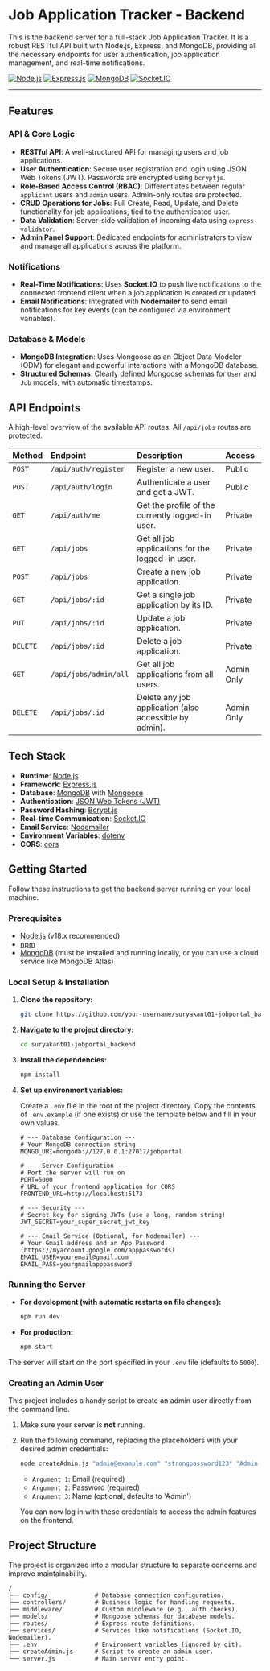# Job Application Tracker - Backend

This is the backend server for a full-stack Job Application Tracker. It is a robust RESTful API built with Node.js, Express, and MongoDB, providing all the necessary endpoints for user authentication, job application management, and real-time notifications.

[![Node.js](https://img.shields.io/badge/Node.js-18.x-green?logo=nodedotjs)](https://nodejs.org/)
[![Express.js](https://img.shields.io/badge/Express.js-5.x-lightgrey?logo=express)](https://expressjs.com/)
[![MongoDB](https://img.shields.io/badge/MongoDB-blue?logo=mongodb)](https://www.mongodb.com/)
[![Socket.IO](https://img.shields.io/badge/Socket.IO-v4-black?logo=socketdotio)](https://socket.io/)

---

## Features

### API & Core Logic
-   **RESTful API**: A well-structured API for managing users and job applications.
-   **User Authentication**: Secure user registration and login using JSON Web Tokens (JWT). Passwords are encrypted using `bcryptjs`.
-   **Role-Based Access Control (RBAC)**: Differentiates between regular `applicant` users and `admin` users. Admin-only routes are protected.
-   **CRUD Operations for Jobs**: Full Create, Read, Update, and Delete functionality for job applications, tied to the authenticated user.
-   **Data Validation**: Server-side validation of incoming data using `express-validator`.
-   **Admin Panel Support**: Dedicated endpoints for administrators to view and manage all applications across the platform.

### Notifications
-   **Real-Time Notifications**: Uses **Socket.IO** to push live notifications to the connected frontend client when a job application is created or updated.
-   **Email Notifications**: Integrated with **Nodemailer** to send email notifications for key events (can be configured via environment variables).

### Database & Models
-   **MongoDB Integration**: Uses Mongoose as an Object Data Modeler (ODM) for elegant and powerful interactions with a MongoDB database.
-   **Structured Schemas**: Clearly defined Mongoose schemas for `User` and `Job` models, with automatic timestamps.

## API Endpoints

A high-level overview of the available API routes. All `/api/jobs` routes are protected.

| Method | Endpoint                    | Description                                         | Access      |
| :----- | :-------------------------- | :-------------------------------------------------- | :---------- |
| `POST` | `/api/auth/register`        | Register a new user.                                | Public      |
| `POST` | `/api/auth/login`           | Authenticate a user and get a JWT.                  | Public      |
| `GET`  | `/api/auth/me`              | Get the profile of the currently logged-in user.    | Private     |
| `GET`  | `/api/jobs`                 | Get all job applications for the logged-in user.    | Private     |
| `POST` | `/api/jobs`                 | Create a new job application.                       | Private     |
| `GET`  | `/api/jobs/:id`             | Get a single job application by its ID.             | Private     |
| `PUT`  | `/api/jobs/:id`             | Update a job application.                           | Private     |
| `DELETE`| `/api/jobs/:id`            | Delete a job application.                           | Private     |
| `GET`  | `/api/jobs/admin/all`       | Get all job applications from all users.            | Admin Only  |
| `DELETE`| `/api/jobs/:id`            | Delete any job application (also accessible by admin).| Admin Only  |

## Tech Stack

-   **Runtime**: [Node.js](https://nodejs.org/)
-   **Framework**: [Express.js](https://expressjs.com/)
-   **Database**: [MongoDB](https://www.mongodb.com/) with [Mongoose](https://mongoosejs.com/)
-   **Authentication**: [JSON Web Tokens (JWT)](https://jwt.io/)
-   **Password Hashing**: [Bcrypt.js](https://github.com/dcodeIO/bcrypt.js)
-   **Real-time Communication**: [Socket.IO](https://socket.io/)
-   **Email Service**: [Nodemailer](https://nodemailer.com/)
-   **Environment Variables**: [dotenv](https://github.com/motdotla/dotenv)
-   **CORS**: [cors](https://github.com/expressjs/cors)

## Getting Started

Follow these instructions to get the backend server running on your local machine.

### Prerequisites

-   [Node.js](https://nodejs.org/) (v18.x recommended)
-   [npm](https://www.npmjs.com/)
-   [MongoDB](https://www.mongodb.com/try/download/community) (must be installed and running locally, or you can use a cloud service like MongoDB Atlas)

### Local Setup & Installation

1.  **Clone the repository:**
    ```bash
    git clone https://github.com/your-username/suryakant01-jobportal_backend.git
    ```

2.  **Navigate to the project directory:**
    ```bash
    cd suryakant01-jobportal_backend
    ```

3.  **Install the dependencies:**
    ```bash
    npm install
    ```

4.  **Set up environment variables:**

    Create a `.env` file in the root of the project directory. Copy the contents of `.env.example` (if one exists) or use the template below and fill in your own values.

    ```env
    # --- Database Configuration ---
    # Your MongoDB connection string
    MONGO_URI=mongodb://127.0.0.1:27017/jobportal

    # --- Server Configuration ---
    # Port the server will run on
    PORT=5000
    # URL of your frontend application for CORS
    FRONTEND_URL=http://localhost:5173

    # --- Security ---
    # Secret key for signing JWTs (use a long, random string)
    JWT_SECRET=your_super_secret_jwt_key

    # --- Email Service (Optional, for Nodemailer) ---
    # Your Gmail address and an App Password (https://myaccount.google.com/apppasswords)
    EMAIL_USER=youremail@gmail.com
    EMAIL_PASS=yourgmailapppassword
    ```

### Running the Server

-   **For development (with automatic restarts on file changes):**
    ```bash
    npm run dev
    ```
-   **For production:**
    ```bash
    npm start
    ```
The server will start on the port specified in your `.env` file (defaults to `5000`).

### Creating an Admin User

This project includes a handy script to create an admin user directly from the command line.

1.  Make sure your server is **not** running.
2.  Run the following command, replacing the placeholders with your desired admin credentials:

    ```bash
    node createAdmin.js "admin@example.com" "strongpassword123" "Admin User"
    ```
    -   `Argument 1`: Email (required)
    -   `Argument 2`: Password (required)
    -   `Argument 3`: Name (optional, defaults to 'Admin')

    You can now log in with these credentials to access the admin features on the frontend.

## Project Structure

The project is organized into a modular structure to separate concerns and improve maintainability.

```
/
├── config/             # Database connection configuration.
├── controllers/        # Business logic for handling requests.
├── middleware/         # Custom middleware (e.g., auth checks).
├── models/             # Mongoose schemas for database models.
├── routes/             # Express route definitions.
├── services/           # Services like notifications (Socket.IO, Nodemailer).
├── .env                # Environment variables (ignored by git).
├── createAdmin.js      # Script to create an admin user.
└── server.js           # Main server entry point.
```
